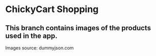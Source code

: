 # ChickyCart Shopping
## This branch contains images of the products used in the app.
Images source: dummyjson.com

